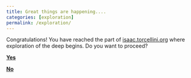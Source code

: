 ```yaml
---
title: Great things are happening....
categories: [exploration]
permalink: /exploration/
---
```

Congratulations! You have reached the part of [isaac.torcellini.org](/) where exploration of the deep begins.
Do you want to proceed?

**[Yes](/theology-notes)**

**[No](/)**
